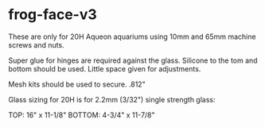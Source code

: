 # frog-face-v3

These are only for 20H Aqueon aquariums using 10mm and 65mm machine screws and nuts.

Super glue for hinges are required against the glass. Silicone to the tom and bottom should be used. Little space given for adjustments.

Mesh kits should be used to secure. .812"

Glass sizing for 20H is for 2.2mm (3/32") single strength glass:

TOP:  16" x 11-1/8"
BOTTOM: 4-3/4" x 11-7/8"
